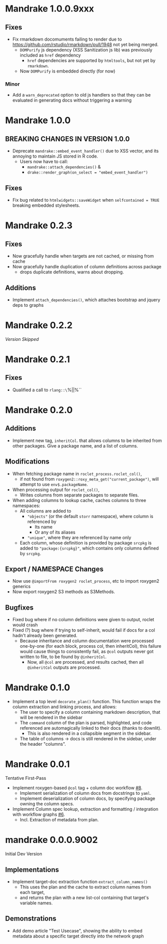 # Mandrake 1.0.0.9xxx

## Fixes

- Fix rmarkdown docomuments failing to render due to
https://github.com/rstudio/rmarkdown/pull/1948 not yet being merged.
  - `DOMPurify` js dependency (XSS Sanitization js lib) was previously included as `href`
    dependency
    - `href` dependencies are supported by `htmltools`, but not yet by `rmarkdown`.
  - Now `DOMPurify` is embedded directly (for now)

### Minor

- Add a `warn_deprecated` option to old js handlers so that they can be evaluated in generating docs
without triggering a warning

# Mandrake 1.0.0

## BREAKING CHANGES IN VERSION 1.0.0

- Deprecate `mandrake::embed_event_handler()` due to XSS vector, and its
  annoying to maintain JS stored in R code. 
  - Users now have to call:
    - `mandrake::attach_dependencies()` &
    - `drake::render_graph(on_select = "embed_event_handler")`
  
## Fixes

- Fix bug related to `htmlwidgets::saveWidget` when `selfcontained = TRUE` breaking embedded stylesheets.

# Mandrake 0.2.3

## Fixes

- Now gracefully handle when targets are not cached, or missing from cache
- Now gracefully handle duplication of column definitions across package
  - drops duplicate definitions, warns about dropping.

## Additions

- Implement `attach_dependencies()`, which attaches bootstrap and jquery deps to graphs

# Mandrake 0.2.2

*Version Skipped*

# Mandrake 0.2.1

## Fixes

- Qualified a call to `rlang::\`%||%\``

# Mandrake 0.2.0

## Additions

- Implement new tag, `inheritCol`. that allows columns to be inherited from other packages.
  Give a package name, and a list of columns.

## Modifications

- When fetching package name in `roclet_process.roclet_col()`, 
  - if not found from `roxygen2::roxy_meta_get("current_package")`, 
    will attempt to use `env$.packageName`. 
- When processing output for `roclet_col()`, 
  - Writes columns from separate packages to separate files.
- When adding columns to lookup cache, caches columns to three namespaces:
  - All columns are added to
    - `"objects"` (or the default `storr` namespace), 
      where column is referenced by
      - Its name
      - Or any of its aliases
    - `"unique"`, where they are referenced by name only
   - Each column, whose definition is provided by package `srcpkg` is added to
     `"package:{srcpkg}"`, which contains only columns defined by `srcpkg`.
     
## Export / NAMESPACE Changes

- Now use `@importFrom roxygen2 roclet_process`, etc to import roxygen2 generics
- Now export roxygen2 S3 methods as S3Methods.
   
## Bugfixes

- Fixed bug where if no column definitions were given to output, roclet would crash
- Fixed (?) bug where if trying to self-inherit, would fail if docs for a col hadn't already been 
  generated. 
  - Because inheritance and column documentation were processed one-by-one (for each block, process col, then
    inheritCol), this failure would cause things to consistently fail, as `@col` outputs never got written to file,
    to be found by `@inheritCol`.
    - Now, all `@col` are processed, and results cached, then all `@inheritCol` outputs are processed.

# Mandrake 0.1.0

- Implement a top level `decorate_plan()` function. 
  This function wraps the column extraction and linking process, and 
  allows: 
  - The user to specify a column containing markdown description, that 
    will be rendered in the sidebar
  - The `command` column of the plan is parsed, highlighted, and code
    referenced are automagically linked to their docs (thanks to downlit).
    - This is also rendered in a collapsible segment in the sidebar.
  - The table of columns -> docs is still rendered in the sidebar, under the 
    header "columns".

# Mandrake 0.0.1

Tentative First-Pass

- Implement roxygen-based `@col` tag + column doc workflow [#8](https://github.sydney.edu.au/speed-extract/mandrake/issues/8).
  - Implement serialization of column docs from docstrings to `yaml`.
  - Implement deserialization of column docs, by specifying package owning the
    column specs.
- Implement Column spec lookup, extraction and formatting / integration with workflow
  graphs [#6](https://github.sydney.edu.au/speed-extract/mandrake/issues/6).
  - Incl. Extraction of metadata from plan.


# mandrake 0.0.0.9002

Initial Dev Version

## Implementations

- Implement target-doc extraction function `extract_column_names()`
  - This uses the plan and the cache to extract column names from each target,
  - and returns the plan with a new list-col containing that target's variable names.

## Demonstrations

- Add demo article "Test Usecase", showing the ability to embed metadata about a specific
  target directly into the network graph


